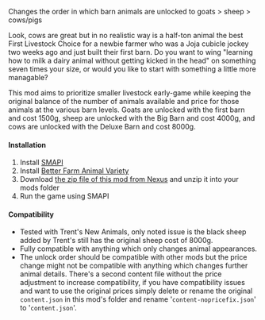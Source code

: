 Changes the order in which barn animals are unlocked to goats > sheep > cows/pigs

Look, cows are great but in no realistic way is a half-ton animal the best First Livestock Choice for a newbie farmer who was a Joja cubicle jockey two weeks ago and just built their first barn. Do you want to wing "learning how to milk a dairy animal without getting kicked in the head" on something seven times your size, or would you like to start with something a little more managable?

This mod aims to prioritize smaller livestock early-game while keeping the original balance of the number of animals available and price for those animals at the various barn levels. Goats are unlocked with the first barn and cost 1500g, sheep are unlocked with the Big Barn and cost 4000g, and cows are unlocked with the Deluxe Barn and cost 8000g.

#### Installation

1. Install [SMAPI](http://smapi.io)
2. Install [Better Farm Animal Variety](https://community.playstarbound.com/threads/updating-mods-for-stardew-valley-1-4.156000/page-46#post-3356278)
3. Download [the zip file of this mod from Nexus](https://www.nexusmods.com/stardewvalley/mods/5564) and unzip it into your mods folder
4. Run the game using SMAPI

#### Compatibility

* Tested with Trent's New Animals, only noted issue is the black sheep added by Trent's still has the original sheep cost of 8000g.
* Fully compatible with anything which only changes animal appearances.
* The unlock order should be compatible with other mods but the price change might not be compatible with anything which changes further animal details. There's a second content file without the price adjustment to increase compatibility, if you have compatibility issues and want to use the original prices simply delete or rename the original `content.json` in this mod's folder and rename '`content-nopricefix.json`' to '`content.json`'.
